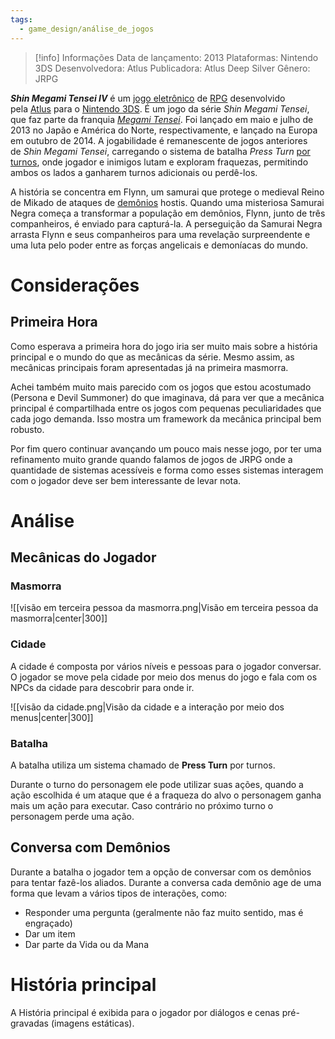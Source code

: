 ```yaml
---
tags:
  - game_design/análise_de_jogos
---
```

> [!info] Informações
> Data de lançamento: 2013
> Plataformas: Nintendo 3DS
> Desenvolvedora: Atlus
> Publicadora: Atlus Deep Silver
> Gênero: JRPG

_**Shin Megami Tensei IV**_ é um [jogo eletrônico](https://pt.wikipedia.org/wiki/Jogo_eletr%C3%B4nico "Jogo eletrônico") de [RPG](https://pt.wikipedia.org/wiki/Jogo_de_RPG "Jogo de RPG") desenvolvido pela [Atlus](https://pt.wikipedia.org/wiki/Atlus "Atlus") para o [Nintendo 3DS](https://pt.wikipedia.org/wiki/Nintendo_3DS "Nintendo 3DS"). É um jogo da série _Shin Megami Tensei_, que faz parte da franquia [_Megami Tensei_](https://pt.wikipedia.org/wiki/Shin_Megami_Tensei "Shin Megami Tensei"). Foi lançado em maio e julho de 2013 no Japão e América do Norte, respectivamente, e lançado na Europa em outubro de 2014. A jogabilidade é remanescente de jogos anteriores de _Shin Megami Tensei_, carregando o sistema de batalha _Press Turn_ [por turnos](https://pt.wikipedia.org/wiki/Estrat%C3%A9gia_por_turnos "Estratégia por turnos"), onde jogador e inimigos lutam e exploram fraquezas, permitindo ambos os lados a ganharem turnos adicionais ou perdê-los.

A história se concentra em Flynn, um samurai que protege o medieval Reino de Mikado de ataques de [demônios](https://pt.wikipedia.org/wiki/Dem%C3%B3nio "Demónio") hostis. Quando uma misteriosa Samurai Negra começa a transformar a população em demônios, Flynn, junto de três companheiros, é enviado para capturá-la. A perseguição da Samurai Negra arrasta Flynn e seus companheiros para uma revelação surpreendente e uma luta pelo poder entre as forças angelicais e demoníacas do mundo.

# Considerações

## Primeira Hora

Como esperava a primeira hora do jogo iria ser muito mais sobre a história principal e o mundo do que as mecânicas da série. Mesmo assim, as mecânicas principais foram apresentadas já na primeira masmorra.

Achei também muito mais parecido com os jogos que estou acostumado (Persona e Devil Summoner) do que imaginava, dá para ver que a mecânica principal é compartilhada entre os jogos com pequenas peculiaridades que cada jogo demanda. Isso mostra um framework da mecânica principal bem robusto.

Por fim quero continuar avançando um pouco mais nesse jogo, por ter uma refinamento muito grande quando falamos de jogos de JRPG onde a quantidade de sistemas acessíveis e forma como esses sistemas interagem com o jogador deve ser bem interessante de levar nota.

# Análise

## Mecânicas do Jogador

### Masmorra

![[visão em terceira pessoa da masmorra.png|Visão em terceira pessoa da masmorra|center|300]]

### Cidade

A cidade é composta por vários níveis e pessoas para o jogador conversar. O jogador se move pela cidade por meio dos menus do jogo e fala com os NPCs da cidade para descobrir para onde ir.

![[visão da cidade.png|Visão da cidade e a interação por meio dos menus|center|300]]

### Batalha

A batalha utiliza um sistema chamado de **Press Turn** por turnos.

Durante o turno do personagem ele pode utilizar suas ações, quando a ação escolhida é um ataque que é a fraqueza do alvo o personagem ganha mais um ação para executar. Caso contrário no próximo turno o personagem perde uma ação.

## Conversa com Demônios

Durante a batalha o jogador tem a opção de conversar com os demônios para tentar fazê-los aliados. Durante a conversa cada demônio age de uma forma que levam a vários tipos de interações, como:

- Responder uma pergunta (geralmente não faz muito sentido, mas é engraçado)
- Dar um item
- Dar parte da Vida ou da Mana

# História principal

A História principal é exibida para o jogador por diálogos e cenas pré-gravadas (imagens estáticas).


